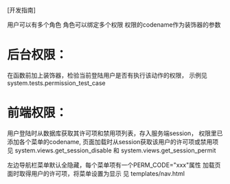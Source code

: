 
[开发指南]

用户可以有多个角色
角色可以绑定多个权限
权限的codename作为装饰器的参数


# 后台权限：
在函数前加上装饰器，检验当前登陆用户是否有执行该动作的权限，
示例见 system.tests.permission_test_case


# 前端权限：
用户登陆时从数据库获取其许可项和禁用项列表，存入服务端session，
权限里已添加各个菜单的codename, 页面加载时从session获取该用户的许可项或禁用项
见 system.views.get_session_disable 和 system.views.get_session_permit

左边导航栏菜单默认全隐藏，每个菜单项有一个PERM_CODE="xxx"属性
加载页面时取得用户的许可项，将菜单设置为显示
见 templates/nav.html
